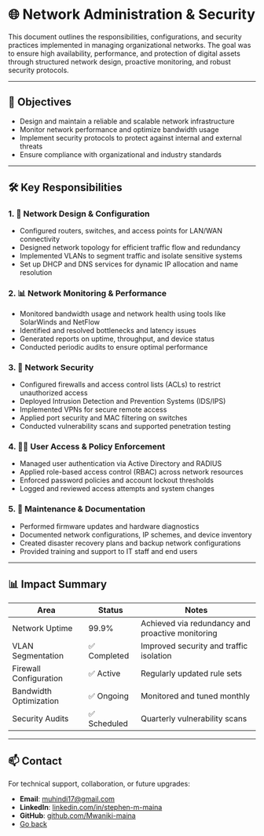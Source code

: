 # 🌐 Network Administration & Security

This document outlines the responsibilities, configurations, and security practices implemented in managing organizational networks. The goal was to ensure high availability, performance, and protection of digital assets through structured network design, proactive monitoring, and robust security protocols.

---

## 🎯 Objectives

- Design and maintain a reliable and scalable network infrastructure
- Monitor network performance and optimize bandwidth usage
- Implement security protocols to protect against internal and external threats
- Ensure compliance with organizational and industry standards

---

## 🛠️ Key Responsibilities

### 1. 🧩 Network Design & Configuration

- Configured routers, switches, and access points for LAN/WAN connectivity  
- Designed network topology for efficient traffic flow and redundancy  
- Implemented VLANs to segment traffic and isolate sensitive systems  
- Set up DHCP and DNS services for dynamic IP allocation and name resolution  

### 2. 📊 Network Monitoring & Performance

- Monitored bandwidth usage and network health using tools like SolarWinds and NetFlow  
- Identified and resolved bottlenecks and latency issues  
- Generated reports on uptime, throughput, and device status  
- Conducted periodic audits to ensure optimal performance  

### 3. 🔐 Network Security

- Configured firewalls and access control lists (ACLs) to restrict unauthorized access  
- Deployed Intrusion Detection and Prevention Systems (IDS/IPS)  
- Implemented VPNs for secure remote access  
- Applied port security and MAC filtering on switches  
- Conducted vulnerability scans and supported penetration testing  

### 4. 🧑‍💻 User Access & Policy Enforcement

- Managed user authentication via Active Directory and RADIUS  
- Applied role-based access control (RBAC) across network resources  
- Enforced password policies and account lockout thresholds  
- Logged and reviewed access attempts and system changes  

### 5. 🔄 Maintenance & Documentation

- Performed firmware updates and hardware diagnostics  
- Documented network configurations, IP schemes, and device inventory  
- Created disaster recovery plans and backup network configurations  
- Provided training and support to IT staff and end users  

---

## 📊 Impact Summary

| Area                     | Status       | Notes                          |
|--------------------------|--------------|--------------------------------|
| Network Uptime           | 99.9%        | Achieved via redundancy and proactive monitoring |
| VLAN Segmentation        | ✅ Completed | Improved security and traffic isolation |
| Firewall Configuration   | ✅ Active    | Regularly updated rule sets    |
| Bandwidth Optimization   | ✅ Ongoing   | Monitored and tuned monthly    |
| Security Audits          | ✅ Scheduled | Quarterly vulnerability scans  |

---

## 📫 Contact

For technical support, collaboration, or future upgrades:

- **Email**: muhindi17@gmail.com  
- **LinkedIn**: [linkedin.com/in/stephen-m-maina](https://www.linkedin.com/in/stephen-m-maina)  
- **GitHub**: [github.com/Mwaniki-maina](https://github.com/Mwaniki-maina/Portfolio)
- [Go back](/readme.md)